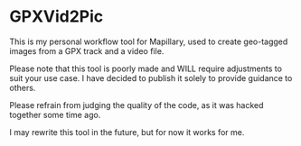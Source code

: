 # GPXVid2Pic

This is my personal workflow tool for Mapillary, used to create geo-tagged images from a GPX track and a video file.

Please note that this tool is poorly made and WILL require adjustments to suit your use case. I have decided to publish it solely to provide guidance to others.

Please refrain from judging the quality of the code, as it was hacked together some time ago.

I may rewrite this tool in the future, but for now it works for me.
